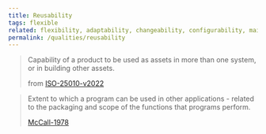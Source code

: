 ```yaml
---
title: Reusability
tags: flexible
related: flexibility, adaptability, changeability, configurability, maintainability, modifiability
permalink: /qualities/reusability
---
```


>Capability of a product to be used as assets in more than one system, or in building other assets.
>
>from [ISO-25010-v2022](/references/#iso-25010-2022)

> Extent to which a program can be used in other applications - related to the packaging and scope of the functions that programs perform.
>
> [McCall-1978](/references/#mccall)
